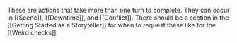These are actions that take more than one turn to complete. They can occur in [[Scene]], [[Downtime]], and [[Conflict]]. There should be a section in the [[Getting Started as a Storyteller]] for when to request these like for the [[Weird checks]].